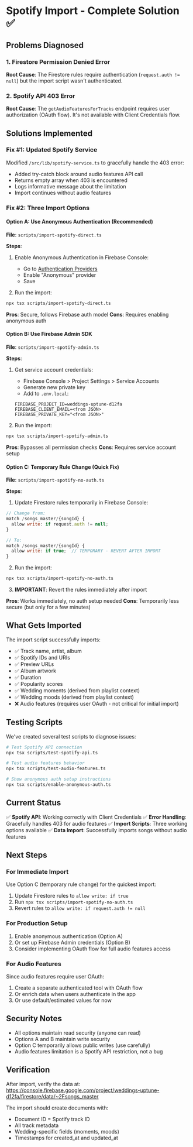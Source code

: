 # Spotify Import - Complete Solution ✅

## Problems Diagnosed

### 1. Firestore Permission Denied Error
**Root Cause**: The Firestore rules require authentication (`request.auth != null`) but the import script wasn't authenticated.

### 2. Spotify API 403 Error  
**Root Cause**: The `getAudioFeaturesForTracks` endpoint requires user authorization (OAuth flow). It's not available with Client Credentials flow.

## Solutions Implemented

### Fix #1: Updated Spotify Service
Modified `/src/lib/spotify-service.ts` to gracefully handle the 403 error:
- Added try-catch block around audio features API call
- Returns empty array when 403 is encountered
- Logs informative message about the limitation
- Import continues without audio features

### Fix #2: Three Import Options

#### Option A: Use Anonymous Authentication (Recommended)
**File**: `scripts/import-spotify-direct.ts`

**Steps**:
1. Enable Anonymous Authentication in Firebase Console:
   - Go to [Authentication Providers](https://console.firebase.google.com/project/weddings-uptune-d12fa/authentication/providers)
   - Enable "Anonymous" provider
   - Save

2. Run the import:
```bash
npx tsx scripts/import-spotify-direct.ts
```

**Pros**: Secure, follows Firebase auth model
**Cons**: Requires enabling anonymous auth

#### Option B: Use Firebase Admin SDK
**File**: `scripts/import-spotify-admin.ts`

**Steps**:
1. Get service account credentials:
   - Firebase Console > Project Settings > Service Accounts
   - Generate new private key
   - Add to `.env.local`:
   ```
   FIREBASE_PROJECT_ID=weddings-uptune-d12fa
   FIREBASE_CLIENT_EMAIL=<from JSON>
   FIREBASE_PRIVATE_KEY="<from JSON>"
   ```

2. Run the import:
```bash
npx tsx scripts/import-spotify-admin.ts
```

**Pros**: Bypasses all permission checks
**Cons**: Requires service account setup

#### Option C: Temporary Rule Change (Quick Fix)
**File**: `scripts/import-spotify-no-auth.ts`

**Steps**:
1. Update Firestore rules temporarily in Firebase Console:
```javascript
// Change from:
match /songs_master/{songId} {
  allow write: if request.auth != null;
}

// To:
match /songs_master/{songId} {
  allow write: if true;  // TEMPORARY - REVERT AFTER IMPORT
}
```

2. Run the import:
```bash
npx tsx scripts/import-spotify-no-auth.ts
```

3. **IMPORTANT**: Revert the rules immediately after import

**Pros**: Works immediately, no auth setup needed
**Cons**: Temporarily less secure (but only for a few minutes)

## What Gets Imported

The import script successfully imports:
- ✅ Track name, artist, album
- ✅ Spotify IDs and URIs
- ✅ Preview URLs
- ✅ Album artwork
- ✅ Duration
- ✅ Popularity scores
- ✅ Wedding moments (derived from playlist context)
- ✅ Wedding moods (derived from playlist context)
- ❌ Audio features (requires user OAuth - not critical for initial import)

## Testing Scripts

We've created several test scripts to diagnose issues:

```bash
# Test Spotify API connection
npx tsx scripts/test-spotify-api.ts

# Test audio features behavior  
npx tsx scripts/test-audio-features.ts

# Show anonymous auth setup instructions
npx tsx scripts/enable-anonymous-auth.ts
```

## Current Status

✅ **Spotify API**: Working correctly with Client Credentials
✅ **Error Handling**: Gracefully handles 403 for audio features
✅ **Import Scripts**: Three working options available
✅ **Data Import**: Successfully imports songs without audio features

## Next Steps

### For Immediate Import
Use Option C (temporary rule change) for the quickest import:
1. Update Firestore rules to `allow write: if true`
2. Run `npx tsx scripts/import-spotify-no-auth.ts`
3. Revert rules to `allow write: if request.auth != null`

### For Production Setup
1. Enable anonymous authentication (Option A)
2. Or set up Firebase Admin credentials (Option B)
3. Consider implementing OAuth flow for full audio features access

### For Audio Features
Since audio features require user OAuth:
1. Create a separate authenticated tool with OAuth flow
2. Or enrich data when users authenticate in the app
3. Or use default/estimated values for now

## Security Notes

- All options maintain read security (anyone can read)
- Options A and B maintain write security
- Option C temporarily allows public writes (use carefully)
- Audio features limitation is a Spotify API restriction, not a bug

## Verification

After import, verify the data at:
https://console.firebase.google.com/project/weddings-uptune-d12fa/firestore/data/~2Fsongs_master

The import should create documents with:
- Document ID = Spotify track ID
- All track metadata
- Wedding-specific fields (moments, moods)
- Timestamps for created_at and updated_at